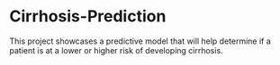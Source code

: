 # Cirrhosis-Prediction

This project showcases a predictive model that will help determine if a patient is at a lower or higher risk of developing cirrhosis. 


